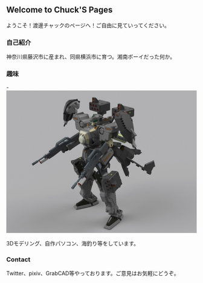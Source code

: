 ## Welcome to Chuck'S Pages

ようこそ！渡邊チャックのページへ！ご自由に見ていってください。

### 自己紹介

神奈川県藤沢市に産まれ、同県横浜市に育つ。湘南ボーイだった何か。


### 趣味

-![GitHub Logo](https://github.com/yuusukewatanabe/watanabe02/blob/master/murakumo.jpg)

3Dモデリング、自作パソコン、海釣り等をしています。

### Contact

Twitter、pixiv、GrabCAD等やっております。ご意見はお気軽にどうぞ。
